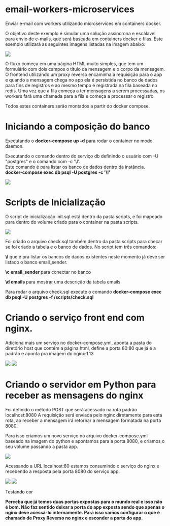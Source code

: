 # email-workers-microservices

Enviar e-mail com workers utilizando microservices em containers docker.

O objetivo deste exemplo é simular uma solução assíncrona e escálavel para envio de e-mails, que será baseada em containers docker e filas.
Este exemplo utilizará as seguintes imagens listadas na imagem abaixo:

<image src="https://github.com/nogueirawagner/email-workers-microservices/blob/master/images/Email.png"/>

O fluxo começa em uma página HTML muito simples, que tem um formulário com dois campos o título da mensagem e o corpo da mensagem.
O frontend utilizando um proxy reverso encaminha a requisição para o app e quando a mensagem chega no app ela é persistida no banco de dados para fins de registros e ao mesmo tempo é registrada na fila baseada no redis.
Uma vez que a fila começa a ter mensagens a serem processadas, os workers fará uma chamada para a fila e começa a processar o registro.

Todos estes containers serão montados a partir do docker compose.

<h1>Iniciando a composição do banco</h1>
<p>Executando o <b>docker-compose up -d</b> para rodar o container no modo daemon.</p>
<p>Executando o comando dentro do serviço db definindo o usuário com -U "postgres" e o comando com -c '\l'. <br/> 
Este comando é para listar os banco de dados dentro da instância. <br/> 
<b>docker-compose exec db psql -U postgres -c '\l'</b></p>

<image src="https://github.com/nogueirawagner/email-workers-microservices/blob/master/images/db.png"/>

<h1> Scripts de Inicialização </h1>
<p>O script de inicialização init.sql está dentro da pasta scripts, e foi mapeado para dentro do volume criado para o container na pasta scripts.</p>

<image src="https://github.com/nogueirawagner/email-workers-microservices/blob/master/images/volume-db.png"/>
<p> Foi criado o arquivo check.sql também dentro da pasta scripts para checar se foi criado a tabela e o banco de dados.
  No script tem três comandos:</p>
<p> <b>\l</b> que é pra listar os bancos de dados existentes neste momento já deve ser listado o banco email_sender. </p>
<p><b> \c email_sender </b> para conectar no banco </p>
<p> <b>\d emails </b> para mostrar uma descrição da tabela emails</<p>
  
<p>Para rodar o arquivo check.sql execute o comando <b>docker-compose exec db psql -U postgres -f /scripts/check.sql</b></p>

<h1>Criando o serviço front end com nginx.</h1>
<p>Adiciona mais um serviço no docker-compose.yml, aponta a pasta do diretório host que contém a página html, define a porta 80:80 que já é a padrão e aponta pra imagem do nginx:1.13</p>
<image src="https://github.com/nogueirawagner/email-workers-microservices/blob/master/images/frontend.png"/>
<image src="https://github.com/nogueirawagner/email-workers-microservices/blob/master/images/index.png"/>

<h1>Criando o servidor em Python para receber as mensagens do nginx</h1>
<p>Foi definido o método POST que será acessado na rota padrão localhost:8080
A requisição será enviada pelo nginx diretamente para esta rota, ao receber a mensagem irá retornar a mensagem formatada na porta 8080.
</p>
<p>Para isso criamos um novo serviço no arquivo docker-compose.yml baseado na imagem do python e apontamos para a porta 8080, e criamos o seu volume passando a pasta app.</p>
<image src="https://github.com/nogueirawagner/email-workers-microservices/blob/master/images/compose-py.png"/>
<p>Acessando a URL localhost:80 estamos consumindo o serviço do nginx e recebendo a resposta pela porta 8080 do serviço app.</p>
 
 <image src="https://github.com/nogueirawagner/email-workers-microservices/blob/master/images/sender.png"/>
<image src="https://github.com/nogueirawagner/email-workers-microservices/blob/master/images/python.png"/>

<span style="color: rgb(0, 0, 0);">Testando cor</span> <p><b>Perceba que já temos duas portas expostas para o mundo real e isso não é bom. Não faz sentido deixar a porta do app exposta sendo que apenas o nginx deve acessá-lo internamente. Para isso vamos configurar o que é chamado de Proxy Reverso no nginx e esconder a porta do app.</b></p>
